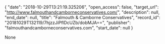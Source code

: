 {
  "date": "2018-10-29T13:21:19.325206", 
  "open_access": false, 
  "target_url": "http://www.falmouthandcamborneconservatives.com/", 
  "description": null, 
  "end_date": null, 
  "title": "Falmouth & Camborne Conservatives", 
  "record_id": "20181029T132119/7hjzzJiPflDcUZb/dobMJA==", 
  "publisher": "falmouthandcamborneconservatives.com", 
  "start_date": null
}

None